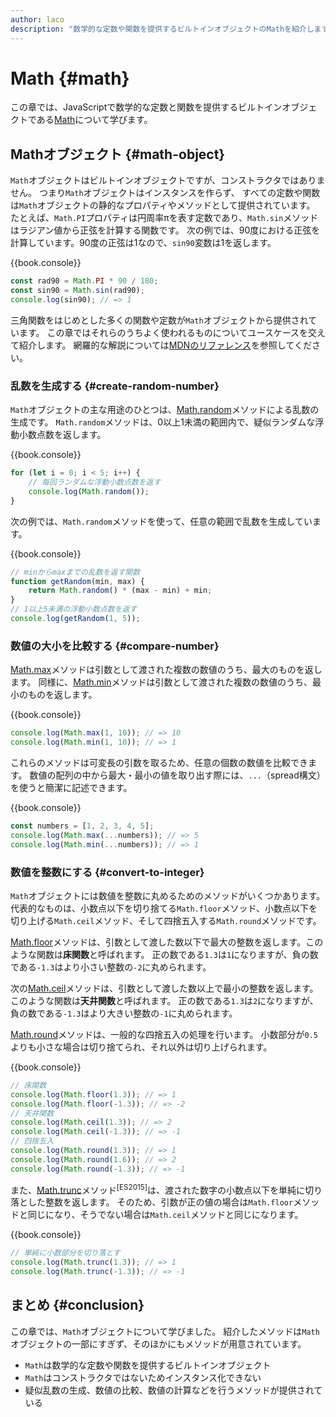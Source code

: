 ```yaml
---
author: laco
description: "数学的な定数や関数を提供するビルトインオブジェクトのMathを紹介します。"
---
```


# Math {#math}

この章では、JavaScriptで数学的な定数と関数を提供するビルトインオブジェクトである[Math][]について学びます。

## Mathオブジェクト {#math-object}

`Math`オブジェクトはビルトインオブジェクトですが、コンストラクタではありません。
つまり`Math`オブジェクトはインスタンスを作らず、
すべての定数や関数は`Math`オブジェクトの静的なプロパティやメソッドとして提供されています。
たとえば、`Math.PI`プロパティは円周率πを表す定数であり、`Math.sin`メソッドはラジアン値から正弦を計算する関数です。
次の例では、90度における正弦を計算しています。90度の正弦は1なので、`sin90`変数は1を返します。

{{book.console}}
```js
const rad90 = Math.PI * 90 / 180;
const sin90 = Math.sin(rad90);
console.log(sin90); // => 1
```

三角関数をはじめとした多くの関数や定数が`Math`オブジェクトから提供されています。
この章ではそれらのうちよく使われるものについてユースケースを交えて紹介します。
網羅的な解説については[MDNのリファレンス][]を参照してください。

### 乱数を生成する {#create-random-number}

`Math`オブジェクトの主な用途のひとつは、[Math.random][]メソッドによる乱数の生成です。
`Math.random`メソッドは、0以上1未満の範囲内で、疑似ランダムな浮動小数点数を返します。

{{book.console}}
```js
for (let i = 0; i < 5; i++) {
    // 毎回ランダムな浮動小数点数を返す
    console.log(Math.random());
}
```

次の例では、`Math.random`メソッドを使って、任意の範囲で乱数を生成しています。

{{book.console}}
```js
// minからmaxまでの乱数を返す関数
function getRandom(min, max) {
    return Math.random() * (max - min) + min;
}
// 1以上5未満の浮動小数点数を返す
console.log(getRandom(1, 5));
```

### 数値の大小を比較する {#compare-number}

[Math.max][]メソッドは引数として渡された複数の数値のうち、最大のものを返します。
同様に、[Math.min][]メソッドは引数として渡された複数の数値のうち、最小のものを返します。

{{book.console}}
```js
console.log(Math.max(1, 10)); // => 10
console.log(Math.min(1, 10)); // => 1
```

これらのメソッドは可変長の引数を取るため、任意の個数の数値を比較できます。
数値の配列の中から最大・最小の値を取り出す際には、`...`（spread構文）を使うと簡潔に記述できます。

{{book.console}}
```js
const numbers = [1, 2, 3, 4, 5];
console.log(Math.max(...numbers)); // => 5
console.log(Math.min(...numbers)); // => 1
```

### 数値を整数にする {#convert-to-integer}

`Math`オブジェクトには数値を整数に丸めるためのメソッドがいくつかあります。
代表的なものは、小数点以下を切り捨てる`Math.floor`メソッド、小数点以下を切り上げる`Math.ceil`メソッド、そして四捨五入する`Math.round`メソッドです。

[Math.floor][]メソッドは、引数として渡した数以下で最大の整数を返します。このような関数は**床関数**と呼ばれます。
正の数である`1.3`は`1`になりますが、負の数である`-1.3`はより小さい整数の`-2`に丸められます。

次の[Math.ceil][]メソッドは、引数として渡した数以上で最小の整数を返します。このような関数は**天井関数**と呼ばれます。
正の数である`1.3`は`2`になりますが、負の数である`-1.3`はより大きい整数の`-1`に丸められます。

[Math.round][]メソッドは、一般的な四捨五入の処理を行います。
小数部分が`0.5`よりも小さな場合は切り捨てられ、それ以外は切り上げられます。

{{book.console}}
```js
// 床関数
console.log(Math.floor(1.3)); // => 1
console.log(Math.floor(-1.3)); // => -2
// 天井関数
console.log(Math.ceil(1.3)); // => 2
console.log(Math.ceil(-1.3)); // => -1
// 四捨五入
console.log(Math.round(1.3)); // => 1
console.log(Math.round(1.6)); // => 2
console.log(Math.round(-1.3)); // => -1
```

また、[Math.trunc][]メソッド<sup>[ES2015]</sup>は、渡された数字の小数点以下を単純に切り落とした整数を返します。
そのため、引数が正の値の場合は`Math.floor`メソッドと同じになり、そうでない場合は`Math.ceil`メソッドと同じになります。

{{book.console}}
```js
// 単純に小数部分を切り落とす
console.log(Math.trunc(1.3)); // => 1
console.log(Math.trunc(-1.3)); // => -1
```

## まとめ {#conclusion}

この章では、`Math`オブジェクトについて学びました。
紹介したメソッドは`Math`オブジェクトの一部にすぎず、そのほかにもメソッドが用意されています。

- `Math`は数学的な定数や関数を提供するビルトインオブジェクト
- `Math`はコンストラクタではないためインスタンス化できない
- 疑似乱数の生成、数値の比較、数値の計算などを行うメソッドが提供されている


[Math]: https://developer.mozilla.org/ja/docs/Web/JavaScript/Reference/Global_Objects/Math
[MDNのリファレンス]: https://developer.mozilla.org/ja/docs/Web/JavaScript/Reference/Global_Objects/Math
[Math.random]: https://developer.mozilla.org/ja/docs/Web/JavaScript/Reference/Global_Objects/Math/random
[Math.max]: https://developer.mozilla.org/ja/docs/Web/JavaScript/Reference/Global_Objects/Math/max
[Math.min]: https://developer.mozilla.org/ja/docs/Web/JavaScript/Reference/Global_Objects/Math/min
[Math.floor]: https://developer.mozilla.org/ja/docs/Web/JavaScript/Reference/Global_Objects/Math/floor
[Math.ceil]: https://developer.mozilla.org/ja/docs/Web/JavaScript/Reference/Global_Objects/Math/ceil
[Math.round]: https://developer.mozilla.org/ja/docs/Web/JavaScript/Reference/Global_Objects/Math/round
[Math.trunc]: https://developer.mozilla.org/ja/docs/Web/JavaScript/Reference/Global_Objects/Math/trunc
